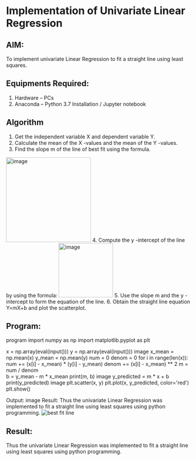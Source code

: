 # Implementation of Univariate Linear Regression
## AIM:
To implement univariate Linear Regression to fit a straight line using least squares.

## Equipments Required:
1. Hardware – PCs
2. Anaconda – Python 3.7 Installation / Jupyter notebook

## Algorithm
1. Get the independent variable X and dependent variable Y.
2. Calculate the mean of the X -values and the mean of the Y -values.
3. Find the slope m of the line of best fit using the formula. 
<img width="231" alt="image" src="https://user-images.githubusercontent.com/93026020/192078527-b3b5ee3e-992f-46c4-865b-3b7ce4ac54ad.png">
4. Compute the y -intercept of the line by using the formula:
<img width="148" alt="image" src="https://user-images.githubusercontent.com/93026020/192078545-79d70b90-7e9d-4b85-9f8b-9d7548a4c5a4.png">
5. Use the slope m and the y -intercept to form the equation of the line.
6. Obtain the straight line equation Y=mX+b and plot the scatterplot.

## Program:
program
import numpy as np
import matplotlib.pyplot as plt

x = np.array(eval(input()))
y = np.array(eval(input()))
image
x_mean = np.mean(x)
y_mean = np.mean(y)
num = 0 
denom = 0
for i in range(len(x)):
    num += (x[i] - x_mean) * (y[i] - y_mean)
    denom += (x[i] - x_mean) ** 2
m = num / denom    
b = y_mean - m * x_mean
print(m, b)
image
y_predicted = m * x + b
print(y_predicted)
image
plt.scatter(x, y)
plt.plot(x, y_predicted, color='red')
plt.show()

Output:
image
Result:
Thus the univariate Linear Regression was implemented to fit a straight line using least squares using python programming.
![best fit line](sam.png)


## Result:
Thus the univariate Linear Regression was implemented to fit a straight line using least squares using python programming.
